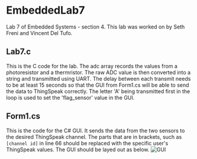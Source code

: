 # EmbeddedLab7
Lab 7 of Embedded Systems - section 4. This lab was worked on by Seth Freni and Vincent Del Tufo.
## Lab7.c
This is the C code for the lab. The adc array records the values from a photoresistor and a thermristor. The raw ADC value is then converted into a string and transmitted using UART. The delay between each transmit needs to be at least 15 seconds so that the GUI from Form1.cs will be able to send the data to ThingSpeak correctly. The letter 'A' being transmitted first in the loop is used to set the 'flag_sensor' value in the GUI.
## Form1.cs
This is the code for the C# GUI. It sends the data from the two sensors to the desired ThingSpeak channel. The parts that are in brackets, such as `[channel id]` in line 66 should be replaced with the specific user's ThingSpeak values. The GUI should be layed out as below.
![GUI](https://gyazo.com/471488ebb19b856ed61bb2a92c925e0c)
